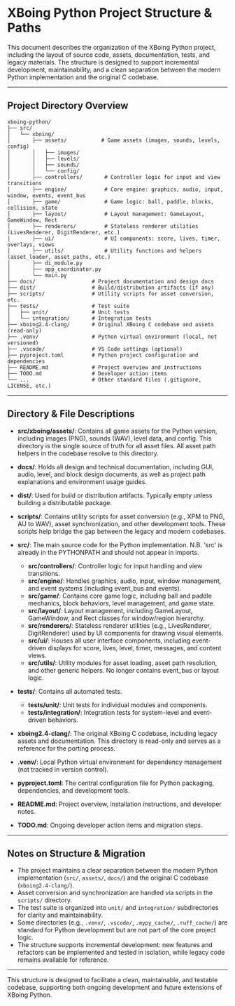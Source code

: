 # XBoing Python Project Structure & Paths

This document describes the organization of the XBoing Python project, including the layout of source code, assets, documentation, tests, and legacy materials. The structure is designed to support incremental development, maintainability, and a clean separation between the modern Python implementation and the original C codebase.

---

## Project Directory Overview

```
xboing-python/
├── src/
│   └── xboing/
│       ├── assets/           # Game assets (images, sounds, levels, config)
│       │   ├── images/
│       │   ├── levels/
│       │   ├── sounds/
│       │   └── config/
│       ├── controllers/       # Controller logic for input and view transitions
│       ├── engine/            # Core engine: graphics, audio, input, window, events, event_bus
│       ├── game/              # Game logic: ball, paddle, blocks, collision, state
│       ├── layout/            # Layout management: GameLayout, GameWindow, Rect
│       ├── renderers/         # Stateless renderer utilities (LivesRenderer, DigitRenderer, etc.)
│       ├── ui/                # UI components: score, lives, timer, overlays, views
│       ├── utils/             # Utility functions and helpers (asset_loader, asset_paths, etc.)
│       ├── di_module.py
│       ├── app_coordinator.py
│       └── main.py
├── docs/                  # Project documentation and design docs
├── dist/                  # Build/distribution artifacts (if any)
├── scripts/               # Utility scripts for asset conversion, etc.
├── tests/                 # Test suite
│   ├── unit/              # Unit tests
│   └── integration/       # Integration tests
├── xboing2.4-clang/       # Original XBoing C codebase and assets (read-only)
├── .venv/                 # Python virtual environment (local, not versioned)
├── .vscode/               # VS Code settings (optional)
├── pyproject.toml         # Python project configuration and dependencies
├── README.md              # Project overview and instructions
├── TODO.md                # Developer action items
└── ...                    # Other standard files (.gitignore, LICENSE, etc.)
```

---

## Directory & File Descriptions

- **src/xboing/assets/**: Contains all game assets for the Python version, including images (PNG), sounds (WAV), level data, and config. This directory is the single source of truth for all asset files. All asset path helpers in the codebase resolve to this directory.

- **docs/**: Holds all design and technical documentation, including GUI, audio, level, and block design documents, as well as project path explanations and environment usage guides.

- **dist/**: Used for build or distribution artifacts. Typically empty unless building a distributable package.

- **scripts/**: Contains utility scripts for asset conversion (e.g., XPM to PNG, AU to WAV), asset synchronization, and other development tools. These scripts help bridge the gap between the legacy and modern codebases.

- **src/**: The main source code for the Python implementation.  N.B. 'src' is already in the PYTHONPATH and should not appear in imports.
  - **src/controllers/**: Controller logic for input handling and view transitions.
  - **src/engine/**: Handles graphics, audio, input, window management, and event systems (including event_bus and events).
  - **src/game/**: Contains core game logic, including ball and paddle mechanics, block behaviors, level management, and game state.
  - **src/layout/**: Layout management, including GameLayout, GameWindow, and Rect classes for window/region hierarchy.
  - **src/renderers/**: Stateless renderer utilities (e.g., LivesRenderer, DigitRenderer) used by UI components for drawing visual elements.
  - **src/ui/**: Houses all user interface components, including event-driven displays for score, lives, level, timer, messages, and content views.
  - **src/utils/**: Utility modules for asset loading, asset path resolution, and other generic helpers. No longer contains event_bus or layout logic.

- **tests/**: Contains all automated tests.
  - **tests/unit/**: Unit tests for individual modules and components.
  - **tests/integration/**: Integration tests for system-level and event-driven behaviors.

- **xboing2.4-clang/**: The original XBoing C codebase, including legacy assets and documentation. This directory is read-only and serves as a reference for the porting process.

- **.venv/**: Local Python virtual environment for dependency management (not tracked in version control).

- **pyproject.toml**: The central configuration file for Python packaging, dependencies, and development tools.

- **README.md**: Project overview, installation instructions, and developer notes.

- **TODO.md**: Ongoing developer action items and migration steps.

---

## Notes on Structure & Migration

- The project maintains a clear separation between the modern Python implementation (`src/`, `assets/`, `docs/`) and the original C codebase (`xboing2.4-clang/`).
- Asset conversion and synchronization are handled via scripts in the `scripts/` directory.
- The test suite is organized into `unit/` and `integration/` subdirectories for clarity and maintainability.
- Some directories (e.g., `.venv/`, `.vscode/`, `.mypy_cache/`, `.ruff_cache/`) are standard for Python development but are not part of the core project logic.
- The structure supports incremental development: new features and refactors can be implemented and tested in isolation, while legacy code remains available for reference.

---

This structure is designed to facilitate a clean, maintainable, and testable codebase, supporting both ongoing development and future extensions of XBoing Python.